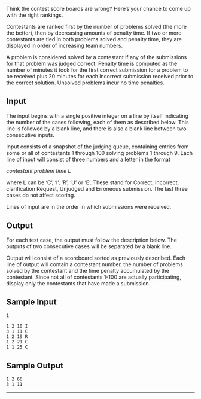 Think the contest score boards are wrong? Here’s your chance to come up with the right rankings. 

Contestants are ranked first by the number of problems solved (the more the better), then by decreasing amounts of penalty time. If two or more contestants are tied in both problems solved and penalty time, they are displayed in order of increasing team numbers. 

A problem is considered solved by a contestant if any of the submissions for that problem was judged correct. Penalty time is computed as the number of minutes it took for the first correct submission for a problem to be received plus 20 minutes for each incorrect submission received prior to the correct solution. Unsolved problems incur no time penalties.

## Input

The input begins with a single positive integer on a line by itself indicating the number of the cases following, each of them as described below. This line is followed by a blank line, and there is also a blank line between two consecutive inputs. 

Input consists of a snapshot of the judging queue, containing entries from some or all of contestants 1 through 100 solving problems 1 through 9. Each line of input will consist of three numbers and a letter in the format 

*contestant problem time L*

where L can be ‘C’, ‘I’, ‘R’, ‘U’ or ‘E’. These stand for Correct, Incorrect, clarification Request, Unjudged and Erroneous submission. The last three cases do not affect scoring. 

Lines of input are in the order in which submissions were received.

## Output

For each test case, the output must follow the description below. The outputs of two consecutive cases will be separated by a blank line. 

Output will consist of a scoreboard sorted as previously described. Each line of output will contain a contestant number, the number of problems solved by the contestant and the time penalty accumulated by the contestant. Since not all of contestants 1-100 are actually participating, display only the contestants that have made a submission.

## Sample Input

```
1

1 2 10 I
3 1 11 C
1 2 19 R
1 2 21 C
1 1 25 C
```

## Sample Output

```
1 2 66
3 1 11
```

***
